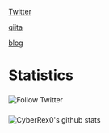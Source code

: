 <!--### Hi there 👋-->

[Twitter](https://twitter.com/yosuke_yamakawa)

[qiita](https://qiita.com/honahuku)

[blog](https://honahuku.hateblo.jp/archive)

<!--
**Honahuku/Honahuku** is a ✨ _special_ ✨ repository because its `README.md` (this file) appears on your GitHub profile.

Here are some ideas to get you started:

- 🔭 I’m currently working on ...
- 🌱 I’m currently learning ...
- 👯 I’m looking to collaborate on ...
- 🤔 I’m looking for help with ...
- 💬 Ask me about ...
- 📫 How to reach me: ...
- 😄 Pronouns: ...
- ⚡ Fun fact: ...
-->


# Statistics

### 

![Follow Twitter](https://img.shields.io/twitter/follow/yosuke_yamakawa?style=social)

###

![CyberRex0's github stats](https://github-readme-stats.vercel.app/api?username=Honahuku)
